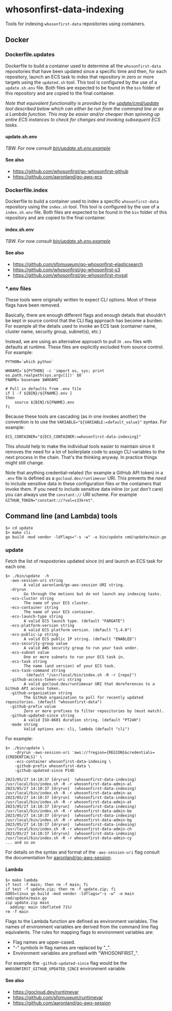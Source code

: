 # whosonfirst-data-indexing

Tools for indexing `whosonfirst-data` repositories using containers.

## Docker

### Dockerfile.updates

Dockerfile to build a container used to determine all the `whosonfirst-data` repositories that have been updated since a specific time and then, for each repository, launch an ECS task to index that repository in zero or more targets using the `updated.sh` tool. This tool is configured by the use of a `update.sh.env` file. Both files are expected to be found in the `bin` folder of this repository and are copied to the final container.

_Note that equivalent functionality is provided by the [update/cmd/update](update/cmd/update) tool described below which can either be run from the command line or as a Lambda function. This may be easier and/or cheaper than spinning up entire ECS instances to check for changes and invoking subsequent ECS tasks._

#### update.sh.env

_TBW. For now consult [bin/update.sh.env.example](bin/update.sh.env.example)_

#### See also

* https://github.com/whosonfirst/go-whosonfirst-github
* https://github.com/aaronland/go-aws-ecs

### Dockerfile.index

Dockerfile to build a container used to index a specific `whosonfirst-data` repository using the `index.sh` tool. This tool is configured by the use of a `index.sh.env` file. Both files are expected to be found in the `bin` folder of this repository and are copied to the final container.

#### index.sh.env

_TBW. For now consult [bin/update.sh.env.example](bin/index.sh.env.example)_

#### See also

* https://github.com/sfomuseum/go-whosonfirst-elasticsearch
* https://github.com/whosonfirst/go-whosonfirst-s3
* https://github.com/whosonfirst/go-whosonfirst-mysql

### *.env files

These tools were originally written to expect CLI options. Most of these flags have been removed.

Basically, there are enough different flags and enough details that shouldn't be kept in source control that the CLI flag approach has become a burden. For example all the details used to invoke an ECS task (container name, cluster name, security group, subnet(s), etc.)

Instead, we are using an alternative approach to pull in `.env` files with defaults at runtime. These files are explicitly excluded from source control. For example:

```
PYTHON=`which python`

WHOAMI=`${PYTHON} -c 'import os, sys; print os.path.realpath(sys.argv[1])' $0`
FNAME=`basename $WHOAMI`

# Pull in defaults from .env file
if [ -f ${BIN}/${FNAME}.env ]
then
    source ${BIN}/${FNAME}.env
fi
```

Because these tools are cascading (as in one invokes another) the convention is to use the `VARIABLE="${VARIABLE:=default_value}"` syntax. For example:

```
ECS_CONTAINER="${ECS_CONTAINER:=whosonfirst-data-indexing}"
```

This _should_ help to make the individual tools easier to maintain since it removes the need for a lot of boilerplate code to assign CLI variables to the next process in the chain. That's the thinking anyway. In practice things might still change.

Note that anything credential-related (for example a GitHub API token) in a `.env` file is defined as a `gocloud.dev/runtimevar` URI. This prevents the _need_ to include sensitive data in these configuration files or the containers that invoke them. If you need to include sensitive data inline (or just don't care) you can always use the `constant://` URI scheme. For example `GITHUB_TOKEN="constant://?val=s33kret"`.

## Command line (and Lambda) tools

```
$> cd update
$> make cli
go build -mod vendor -ldflags="-s -w" -o bin/update cmd/update/main.go
```

### update

Fetch the list of respostories updated since (n) and launch an ECS task for each one.

```
$> ./bin/update  -h
  -aws-session-uri string
    	A valid aaronland/go-aws-session URI string.
  -dryrun
    	Go through the motions but do not launch any indexing tasks.
  -ecs-cluster string
    	The name of your ECS cluster.
  -ecs-container string
    	The name of your ECS container.
  -ecs-launch-type string
    	A valid ECS launch type. (default "FARGATE")
  -ecs-platform-version string
    	A valid ECS platform version. (default "1.4.0")
  -ecs-public-ip string
    	A valid ECS public IP string. (default "ENABLED")
  -ecs-security-group value
    	A valid AWS security group to run your task under.
  -ecs-subnet value
    	One or more subnets to run your ECS task in.
  -ecs-task string
    	The name (and version) of your ECS task.
  -ecs-task-command string
    	 (default "/usr/local/bin/index.sh -R -r {repo}")
  -github-access-token-uri string
    	A valid gocloud.dev/runtimevar URI that dereferences to a GitHub API access token.
  -github-organization string
    	The GitHub organization to poll for recently updated repositories. (default "whosonfirst-data")
  -github-prefix value
    	Zero or more prefixes to filter repositories by (must match).
  -github-updated-since string
    	A valid ISO-8601 duration string. (default "PT24H")
  -mode string
    	Valid options are: cli, lambda (default "cli")
```

For example:

```
$> ./bin/update \
	-dryrun -aws-session-uri 'aws://?region={REGION}&credentials={CREDENTIALS}' \
	-ecs-container whosonfirst-data-indexing \
	-github-prefix whosonfirst-data \
	-github-updated-since P14D
	
2023/05/27 14:10:37 [dryrun]  (whosonfirst-data-indexing) /usr/local/bin/index.sh -R -r whosonfirst-data-admin-al
2023/05/27 14:10:37 [dryrun]  (whosonfirst-data-indexing) /usr/local/bin/index.sh -R -r whosonfirst-data-admin-as
2023/05/27 14:10:37 [dryrun]  (whosonfirst-data-indexing) /usr/local/bin/index.sh -R -r whosonfirst-data-admin-at
2023/05/27 14:10:37 [dryrun]  (whosonfirst-data-indexing) /usr/local/bin/index.sh -R -r whosonfirst-data-admin-be
2023/05/27 14:10:37 [dryrun]  (whosonfirst-data-indexing) /usr/local/bin/index.sh -R -r whosonfirst-data-admin-bg
2023/05/27 14:10:37 [dryrun]  (whosonfirst-data-indexing) /usr/local/bin/index.sh -R -r whosonfirst-data-admin-ch
2023/05/27 14:10:37 [dryrun]  (whosonfirst-data-indexing) /usr/local/bin/index.sh -R -r whosonfirst-data-admin-cy
... and so on
```

For details on the syntax and format of the `-aws-session-uri` flag consult the documentation for [aaronland/go-aws-session](https://github.com/aaronland/go-aws-session#credentials).

#### Lambda

```
$> make lambda
if test -f main; then rm -f main; fi
if test -f update.zip; then rm -f update.zip; fi
GOOS=linux go build -mod vendor -ldflags="-s -w" -o main cmd/update/main.go
zip update.zip main
  adding: main (deflated 71%)
rm -f main
```

Flags to the Lambda function are defined as environment variables. The names of environment variables are derived from the command line flag equivalents. The rules for mapping flags to environment variables are:

* Flag names are upper-cased.
* "-" symbols in flag names are replaced by "_".
* Environment variables are prefixed with "WHOSONFIRST_".

For example the `-github-updated-since` flag would be the `WHOSONFIRST_GITHUB_UPDATED_SINCE` environment variable.

#### See also

* https://gocloud.dev/runtimevar
* https://github.com/sfomuseum/runtimevar
* https://github.com/aaronland/go-aws-session